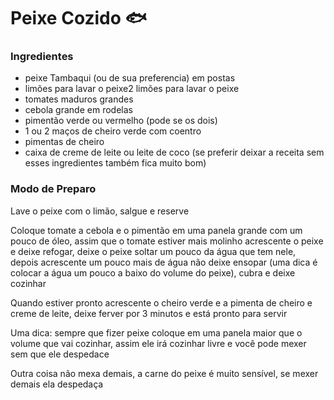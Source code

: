 # Peixe Cozido :fish:

### Ingredientes

- peixe Tambaqui (ou de sua preferencia) em postas
- limões para lavar o peixe2 limões para lavar o peixe
- tomates maduros grandes
- cebola grande em rodelas
- pimentão verde ou vermelho (pode se os dois)
- 1 ou 2 maços de cheiro verde com coentro
- pimentas de cheiro
- caixa de creme de leite ou leite de coco (se preferir deixar a receita sem esses ingredientes também fica muito bom)

### Modo de Preparo

Lave o peixe com o limão, salgue e reserve

Coloque tomate a cebola e o pimentão em uma panela grande com um pouco de óleo, assim que o tomate estiver mais molinho acrescente o peixe e deixe refogar, deixe o peixe soltar um pouco da água que tem nele, depois acrescente um pouco mais de água não deixe ensopar (uma dica é colocar a água um pouco a baixo do volume do peixe), cubra e deixe cozinhar

Quando estiver pronto acrescente o cheiro verde e a pimenta de cheiro e creme de leite, deixe ferver por 3 minutos e está pronto para servir

Uma dica: sempre que fizer peixe coloque em uma panela maior que o volume que vai cozinhar, assim ele irá cozinhar livre e você pode mexer sem que ele despedace

Outra coisa não mexa demais, a carne do peixe é muito sensível, se mexer demais ela despedaça

​	

